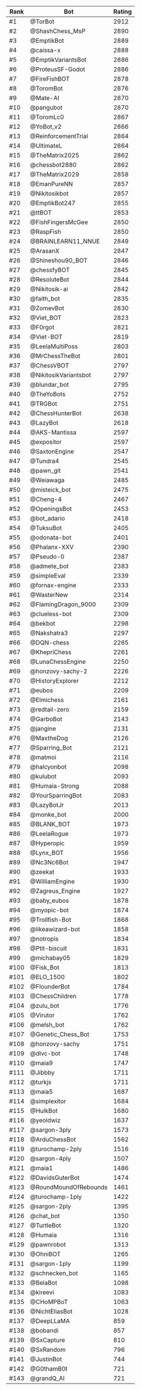 Rank|Bot|Rating
---|---|---
#1|@TorBot|2912
#2|@ShashChess_MsP|2890
#3|@EmptikBot|2889
#4|@caissa-x|2888
#5|@EmptikVariantsBot|2886
#6|@ProteusSF-Godot|2886
#7|@FireFishBOT|2878
#8|@ToromBot|2876
#9|@Mate-AI|2870
#10|@pangubot|2870
#11|@ToromLc0|2867
#12|@YoBot_v2|2866
#13|@ReinforcementTrial|2864
#14|@UltimateL|2864
#15|@TheMatrix2025|2862
#16|@chessbot2880|2862
#17|@TheMatrix2029|2858
#18|@EmanPureNN|2857
#19|@Nikitosikbot|2857
#20|@EmptikBot247|2855
#21|@ttBOT|2853
#22|@FishFingersMcGee|2850
#23|@RaspFish|2850
#24|@BRAINLEARN11_NNUE|2849
#25|@ArasanX|2847
#26|@Shineshou90_BOT|2846
#27|@chessfyBOT|2845
#28|@ResoluteBot|2844
#29|@Nikitosik-ai|2842
#30|@faith_bot|2835
#31|@ZomevBot|2830
#32|@Viet_BOT|2823
#33|@F0rgot|2821
#34|@Viet-BOT|2819
#35|@LeelaMultiPoss|2803
#36|@MrChessTheBot|2801
#37|@ChessVBOT|2797
#38|@NikitosikVariantsbot|2797
#39|@blundar_bot|2795
#40|@TheYoBots|2752
#41|@TRGBot|2751
#42|@ChessHunterBot|2638
#43|@LazyBot|2618
#44|@AKS-Mantissa|2597
#45|@expositor|2597
#46|@SaxtonEngine|2547
#47|@Tundra4|2545
#48|@pawn_git|2541
#49|@Weiawaga|2485
#50|@misteick_bot|2475
#51|@Cheng-4|2467
#52|@OpeningsBot|2453
#53|@bot_adario|2418
#54|@TuksuBot|2405
#55|@odonata-bot|2401
#56|@Phalanx-XXV|2390
#57|@Pseudo-0|2387
#58|@admete_bot|2383
#59|@simpleEval|2339
#60|@fornax-engine|2333
#61|@WasterNew|2314
#62|@FlamingDragon_9000|2309
#63|@clueless-bot|2309
#64|@bekbot|2298
#65|@Nakshatra3|2297
#66|@DQN-chess|2265
#67|@KhepriChess|2261
#68|@LunaChessEngine|2250
#69|@honzovy-sachy-2|2226
#70|@HistoryExplorer|2212
#71|@eubos|2209
#72|@Elmichess|2161
#73|@redtail-zero|2159
#74|@GarboBot|2143
#75|@jangine|2131
#76|@MaxtheDog|2126
#77|@Sparring_Bot|2121
#78|@matmoi|2116
#79|@halcyonbot|2098
#80|@kulubot|2093
#81|@Humaia-Strong|2088
#82|@YourSparringBot|2083
#83|@LazyBotJr|2013
#84|@monke_bot|2000
#85|@BLANK_BOT|1973
#86|@LeelaRogue|1973
#87|@Hyperopic|1959
#88|@Lynx_BOT|1956
#89|@Nc3Nc6Bot|1947
#90|@zeekat|1933
#91|@WilliamEngine|1930
#92|@Zagreus_Engine|1927
#93|@baby_eubos|1878
#94|@myopic-bot|1874
#95|@Trollfish-Bot|1868
#96|@likeawizard-bot|1858
#97|@notropis|1834
#98|@Ptit-biscuit|1831
#99|@michabay05|1829
#100|@Fisk_Bot|1813
#101|@ELO_1500|1802
#102|@FlounderBot|1784
#103|@ChessChildren|1778
#104|@zulu_bot|1776
#105|@Virutor|1762
#106|@melsh_bot|1762
#107|@Genetic_Chess_Bot|1753
#108|@honzovy-sachy|1751
#109|@dlvc-bot|1748
#110|@maia9|1747
#111|@Jibbby|1711
#112|@turkjs|1711
#113|@maia5|1687
#114|@simplexitor|1684
#115|@HulkBot|1680
#116|@yeoldwiz|1637
#117|@sargon-3ply|1573
#118|@ArduChessBot|1562
#119|@turochamp-2ply|1516
#120|@sargon-4ply|1507
#121|@maia1|1486
#122|@DavidsGuterBot|1474
#123|@RoundMoundOfRebounds|1461
#124|@turochamp-1ply|1422
#125|@sargon-2ply|1395
#126|@chat_bot|1350
#127|@TurtleBot|1320
#128|@Humaia|1316
#129|@pawnrobot|1313
#130|@OhniBOT|1265
#131|@sargon-1ply|1199
#132|@schnecken_bot|1165
#133|@BelaBot|1098
#134|@kireevi|1083
#135|@CHoMPBoT|1063
#136|@NichtEliasBot|1028
#137|@DeepLLaMA|859
#138|@bobandi|857
#139|@SxCapture|810
#140|@SxRandom|796
#141|@JustinBot|744
#142|@G0thamB0t|721
#143|@grandQ_AI|721

